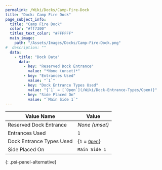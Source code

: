 ```yaml
---
permalink: /Wiki/Docks/Camp-Fire-Dock
title: "Dock: Camp Fire Dock"
page_subject_info:
  title: "Camp Fire Dock"
  color: "#ff7300"
  titles_text_color: "#FFFFFF"
  main_image:
    path: "/Assets/Images/Docks/Camp-Fire-Dock.png"
#  description: ""
  data:
    - title: "Dock Data"
      data:
        - key: "Reserved Dock Entrance"
          value: "*None (unset)*"
        - key: "Entrances Used"
          value: "`1`"
        - key: "Dock Entrance Types Used"
          value: "{`1` = [`Open`](/Wiki/Dock-Entrance-Types/Open)}"
        - key: "Side Placed On"
          value: "`Main Side 1`"
---
```




| Value Name               | Value |
|-|-|
| Reserved Dock Entrance   | *None (unset)* |
| Entrances Used           | `1` |
| Dock Entrance Types Used | {`1` = [`Open`](/Wiki/Dock-Entrance-Types/Open)} |
| Side Placed On           | `Main Side 1` |
{: .psi-panel-alternative}

<img class="dock-image" src="/RBAP-Wiki/Assets/Images/Docks/Camp-Fire-Dock.png" alt="">